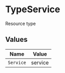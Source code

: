 # TypeService

Resource type


## Values

| Name      | Value     |
| --------- | --------- |
| `Service` | service   |